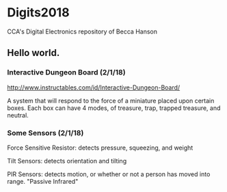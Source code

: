 # Digits2018
CCA's Digital Electronics repository of Becca Hanson

## Hello world.

### Interactive Dungeon Board (2/1/18)

http://www.instructables.com/id/Interactive-Dungeon-Board/

A system that will respond to the force of a miniature placed upon certain boxes. Each box can have 4 modes, of treasure, trap, trapped treasure, and neutral. 

### Some Sensors (2/1/18)

Force Sensitive Resistor: detects pressure, squeezing, and weight 

Tilt Sensors: detects orientation and tilting

PIR Sensors: detects motion, or whether or not a person has moved into range. "Passive Infrared"
